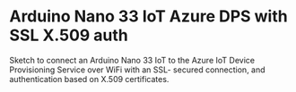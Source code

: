 # Arduino Nano 33 IoT Azure DPS with SSL X.509 auth
 Sketch to connect an Arduino Nano 33 IoT to the Azure IoT Device Provisioning Service over WiFi with an SSL- secured connection, and authentication based on X.509 certificates.
